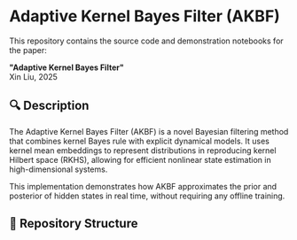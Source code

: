 # Adaptive Kernel Bayes Filter (AKBF)

This repository contains the source code and demonstration notebooks for the paper:

**"Adaptive Kernel Bayes Filter"**  
Xin Liu, 2025

## 🔍 Description

The Adaptive Kernel Bayes Filter (AKBF) is a novel Bayesian filtering method that combines kernel Bayes rule with explicit dynamical models. It uses kernel mean embeddings to represent distributions in reproducing kernel Hilbert space (RKHS), allowing for efficient nonlinear state estimation in high-dimensional systems.

This implementation demonstrates how AKBF approximates the prior and posterior of hidden states in real time, without requiring any offline training.

## 📂 Repository Structure

